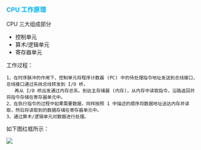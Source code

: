 ### <font color=#00b0f0>CPU 工作原理</font>

CPU 三大组成部分

- 控制单元
- 算术/逻辑单元
- 寄存器单元

工作过程：

```
1、在时序脉冲的作用下，控制单元将程序计数器 (PC) 中的待处理指令地址发送到总线接口，总线接口通过系统总线转发到 I/O 桥，
   再从 I/O 桥出发通过内存总系，到达主存储器 (内存)，从内存中读取指令，沿路返回并将指令存储在寄存器单元中。
2、在执行指令的过程中如果需要数据，同样按照 1 中描述的顺序将数据地址送达内存并读取，然后将读取到的数据存储在寄存器单元中。
3、通过算术/逻辑单元对数据进行处理。
```

如下图红框所示：

![](https://raw.githubusercontent.com/hsxhr-10/picture/master/cpu%E5%B7%A5%E4%BD%9C%E5%8E%9F%E7%90%86.png)
